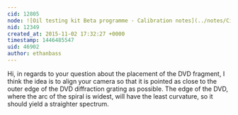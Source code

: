 ```yaml
---
cid: 12805
node: ![Oil testing kit Beta programme - Calibration notes](../notes/Cindy_ExCites/10-31-2015/oil-testing-kit-beta-programme-calibration-notes)
nid: 12349
created_at: 2015-11-02 17:32:27 +0000
timestamp: 1446485547
uid: 46902
author: ethanbass
---
```


Hi, in regards to your question about the placement of the DVD fragment, I think the idea is to align your camera so that it is pointed as close to the outer edge of the DVD diffraction grating as possible. The edge of the DVD, where the arc of the spiral is widest, will have the least curvature, so it should yield a straighter spectrum.